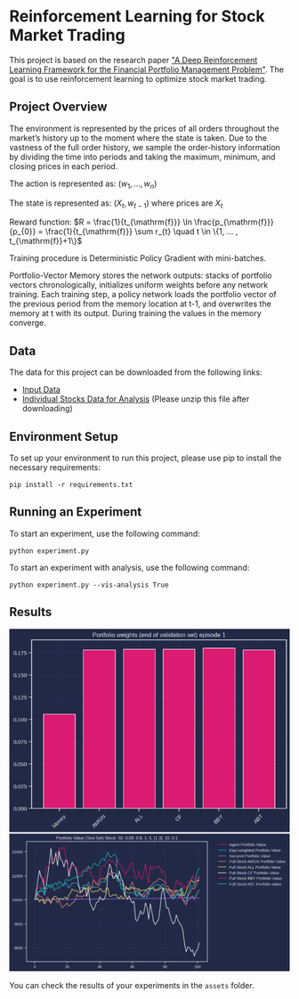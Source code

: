 

# Reinforcement Learning for Stock Market Trading

This project is based on the research paper ["A Deep Reinforcement Learning Framework for the Financial Portfolio Management Problem"](https://arxiv.org/abs/1706.10059). The goal is to use reinforcement learning to optimize stock market trading.

## Project Overview

The environment is represented by the prices of all orders throughout the market’s history up to the moment where the state is taken. Due to the vastness of the full order history, we sample the order-history information by dividing the time into periods and taking the maximum, minimum, and closing prices in each period.

The action is represented as: $\left(w_1, \ldots, w_n\right)$ 

The state is represented as: $\left(X_t, w_{t-1}\right)$ where prices are $X_t$

Reward function: $R = \frac{1}{t_{\mathrm{f}}} \ln \frac{p_{\mathrm{f}}}{p_{0}} = \frac{1}{t_{\mathrm{f}}}  \sum r_{t} \quad t \in \{1, ... , t_{\mathrm{f}}+1\}$ 

Training procedure is Deterministic Policy Gradient with mini-batches.

Portfolio-Vector Memory stores the network outputs: stacks of portfolio vectors chronologically, initializes uniform weights before any network training. Each training step, a policy network loads the portfolio vector of the previous period from the memory location at t-1, and overwrites the memory at t with its output. During training the values in the memory converge.

## Data

The data for this project can be downloaded from the following links:

- [Input Data](https://drive.google.com/file/d/1VPPXoJEaZnE6NTY6h8GKJ3ZpCUmESppz/view?usp=sharing)
- [Individual Stocks Data for Analysis](https://drive.google.com/file/d/1k1Ad956uHQlJD-N9otFJ0vgPWhhxJCPw/view?usp=sharing) (Please unzip this file after downloading)

## Environment Setup

To set up your environment to run this project, please use pip to install the necessary requirements:

```
pip install -r requirements.txt
```

## Running an Experiment

To start an experiment, use the following command:

```
python experiment.py
```

To start an experiment with analysis, use the following command:

```
python experiment.py --vis-analysis True
```

## Results

![image](https://github.com/AlicePH/RL_project/blob/main/assets/train/portfolio_weights_episode_1.png)
![image](https://github.com/AlicePH/RL_project/blob/main/assets/analysis/portfolio_value.png)

You can check the results of your experiments in the `assets` folder.

